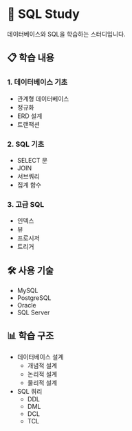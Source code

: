 # 💾 SQL Study

데이터베이스와 SQL을 학습하는 스터디입니다.

## 📋 학습 내용

### 1. 데이터베이스 기초
- 관계형 데이터베이스
- 정규화
- ERD 설계
- 트랜잭션

### 2. SQL 기초
- SELECT 문
- JOIN
- 서브쿼리
- 집계 함수

### 3. 고급 SQL
- 인덱스
- 뷰
- 프로시저
- 트리거

## 🛠️ 사용 기술
- MySQL
- PostgreSQL
- Oracle
- SQL Server

## 📊 학습 구조
- 데이터베이스 설계
  - 개념적 설계
  - 논리적 설계
  - 물리적 설계
- SQL 쿼리
  - DDL
  - DML
  - DCL
  - TCL 